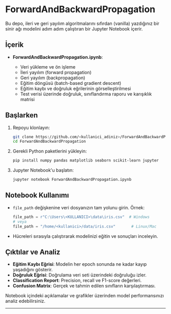 # ForwardAndBackwardPropagation

Bu depo, ileri ve geri yayılım algoritmalarını sıfırdan (vanilla) yazdığınız bir sinir ağı modelini adım adım çalıştıran bir Jupyter Notebook içerir.

## İçerik

* **ForwardAndBackwardPropagation.ipynb**:

  * Veri yükleme ve ön işleme
  * İleri yayılım (forward propagation)
  * Geri yayılım (backpropagation)
  * Eğitim döngüsü (batch-based gradient descent)
  * Eğitim kaybı ve doğruluk eğrilerinin görselleştirilmesi
  * Test verisi üzerinde doğruluk, sınıflandırma raporu ve karışıklık matrisi

## Başlarken

1. Repoyu klonlayın:

   ```bash
   git clone https://github.com/<kullanici_adiniz>/ForwardAndBackwardPropagation.git
   cd ForwardAndBackwardPropagation
   ```

2. Gerekli Python paketlerini yükleyin:

   ```bash
   pip install numpy pandas matplotlib seaborn scikit-learn jupyter
   ```

3. Jupyter Notebook'u başlatın:

   ```bash
   jupyter notebook ForwardAndBackwardPropagation.ipynb
   ```

## Notebook Kullanımı

* `file_path` değişkenine veri dosyanızın tam yolunu girin. Örnek:

  ```python
  file_path = r"C:\Users\<KULLANICI>\data\iris.csv"  # Windows
  # veya
  file_path = "/home/<kullanici>/data/iris.csv"       # Linux/Mac
  ```

* Hücreleri sırasıyla çalıştırarak modelinizi eğitin ve sonuçları inceleyin.

## Çıktılar ve Analiz

* **Eğitim Kaybı Eğrisi**: Modelin her epoch sonunda ne kadar kayıp yaşadığını gösterir.
* **Doğruluk Eğrisi**: Doğrulama veri seti üzerindeki doğruluğu izler.
* **Classification Report**: Precision, recall ve F1-score değerleri.
* **Confusion Matrix**: Gerçek ve tahmin edilen sınıfların karşılaştırması.

Notebook içindeki açıklamalar ve grafikler üzerinden model performansınızı analiz edebilirsiniz.


---


